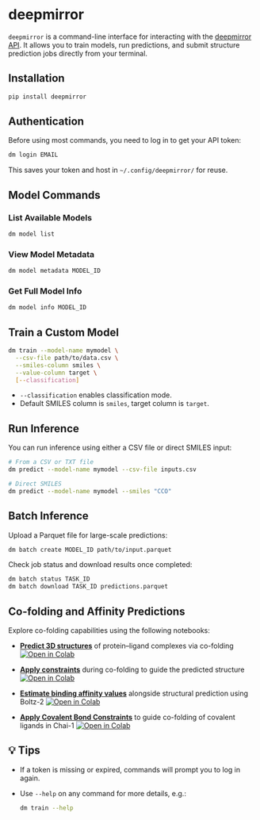 # deepmirror

`deepmirror` is a command-line interface for interacting with the [deepmirror API](https://api.app.deepmirror.ai/public/docs). It allows you to train models, run predictions, and submit structure prediction jobs directly from your terminal.

## Installation

```bash
pip install deepmirror
```

## Authentication

Before using most commands, you need to log in to get your API token:

```bash
dm login EMAIL
```

This saves your token and host in `~/.config/deepmirror/` for reuse.

## Model Commands

### List Available Models

```bash
dm model list
```

### View Model Metadata

```bash
dm model metadata MODEL_ID
```

### Get Full Model Info

```bash
dm model info MODEL_ID
```

## Train a Custom Model

```bash
dm train --model-name mymodel \
  --csv-file path/to/data.csv \
  --smiles-column smiles \
  --value-column target \
  [--classification]
```

- `--classification` enables classification mode.
- Default SMILES column is `smiles`, target column is `target`.

## Run Inference

You can run inference using either a CSV file or direct SMILES input:

```bash
# From a CSV or TXT file
dm predict --model-name mymodel --csv-file inputs.csv

# Direct SMILES
dm predict --model-name mymodel --smiles "CCO"
```

## Batch Inference

Upload a Parquet file for large-scale predictions:

```bash
dm batch create MODEL_ID path/to/input.parquet
```

Check job status and download results once completed:

```bash
dm batch status TASK_ID
dm batch download TASK_ID predictions.parquet
```

## Co-folding and Affinity Predictions

Explore co-folding capabilities using the following notebooks:

- **[Predict 3D structures](https://github.com/deepmirror/deepmirror-client/blob/main/notebooks/Predict_Structure.ipynb)** of protein–ligand complexes via co-folding [![Open in Colab](https://colab.research.google.com/assets/colab-badge.svg)](https://colab.research.google.com/github/deepmirror/deepmirror-client/blob/main/notebooks/Predict_Structure.ipynb)

- **[Apply constraints](https://github.com/deepmirror/deepmirror-client/blob/main/notebooks/Constrained_Predict_Structure.ipynb)** during co-folding to guide the predicted structure [![Open in Colab](https://colab.research.google.com/assets/colab-badge.svg)](https://colab.research.google.com/github/deepmirror/deepmirror-client/blob/main/notebooks/Constrained_Predict_Structure.ipynb)

- **[Estimate binding affinity values](https://github.com/deepmirror/deepmirror-client/blob/main/notebooks/Boltz2.ipynb)** alongside structural prediction using Boltz-2 [![Open in Colab](https://colab.research.google.com/assets/colab-badge.svg)](https://colab.research.google.com/github/deepmirror/deepmirror-client/blob/main/notebooks/Boltz2.ipynb)

- **[Apply Covalent Bond Constraints](https://github.com/deepmirror/deepmirror-client/blob/main/notebooks/Chai1_bond_constraints.ipynb)** to guide co-folding of covalent ligands in Chai-1 [![Open in Colab](https://colab.research.google.com/assets/colab-badge.svg)](https://colab.research.google.com/github/deepmirror/deepmirror-client/blob/main/notebooks/Chai1_bond_constraints.ipynb)

## 💡 Tips

- If a token is missing or expired, commands will prompt you to log in again.
- Use `--help` on any command for more details, e.g.:

  ```bash
  dm train --help
  ```
